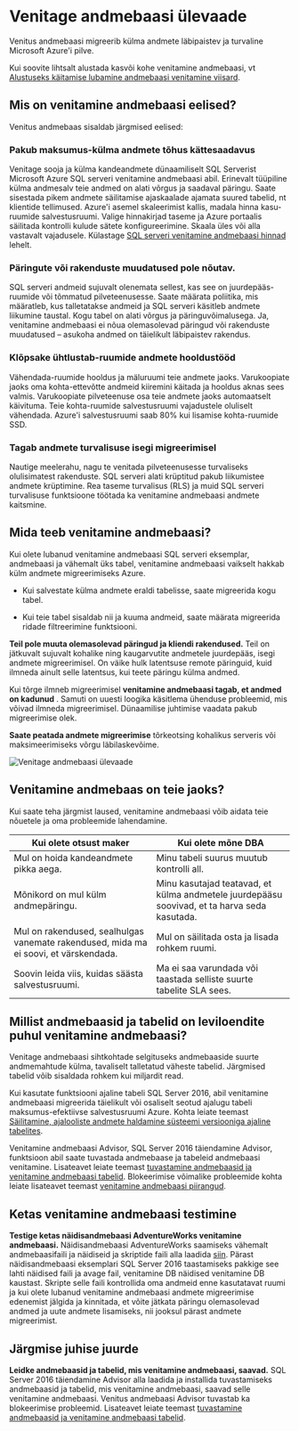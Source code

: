 <properties
    pageTitle="Venitage andmebaasi ülevaade | Microsoft Azure'i"
    description="Siit saate teada, kuidas venitada andmebaasi migreerib külma andmete läbipaistev ja turvaline Microsoft Azure'i pilve."
    services="sql-server-stretch-database"
    documentationCenter=""
    authors="douglaslMS"
    manager="jhubbard"
    editor=""/>

<tags
    ms.service="sql-server-stretch-database"
    ms.workload="data-management"
    ms.tgt_pltfrm="na"
    ms.devlang="na"
    ms.topic="get-started-article"
    ms.date="06/27/2016"
    ms.author="douglasl"/>

# <a name="stretch-database-overview"></a>Venitage andmebaasi ülevaade

Venitus andmebaasi migreerib külma andmete läbipaistev ja turvaline Microsoft Azure'i pilve.

Kui soovite lihtsalt alustada kasvõi kohe venitamine andmebaasi, vt [Alustuseks käitamise lubamine andmebaasi venitamine viisard](sql-server-stretch-database-wizard.md).

## <a name="what-are-the-benefits-of-stretch-database"></a>Mis on venitamine andmebaasi eelised?
Venitus andmebaas sisaldab järgmised eelised:

### <a name="provides-cost-effective-availability-for-cold-data"></a>Pakub maksumus\-külma andmete tõhus kättesaadavus
Venitage sooja ja külma kandeandmete dünaamiliselt SQL Serverist Microsoft Azure SQL serveri venitamine andmebaasi abil. Erinevalt tüüpiline külma andmesalv teie andmed on alati võrgus ja saadaval päringu. Saate sisestada pikem andmete säilitamise ajaskaalade ajamata suured tabelid, nt klientide tellimused. Azure'i asemel skaleerimist kallis, madala hinna kasu\-ruumide salvestusruumi. Valige hinnakirjad taseme ja Azure portaalis säilitada kontrolli kulude sätete konfigureerimine. Skaala üles või alla vastavalt vajadusele. Külastage [SQL serveri venitamine andmebaasi hinnad](https://azure.microsoft.com/pricing/details/sql-server-stretch-database/) lehelt.

### <a name="doesnt-require-changes-to-queries-or-applications"></a>Päringute või rakenduste muudatused pole nõutav.
SQL serveri andmeid sujuvalt olenemata sellest, kas see on juurdepääs\-ruumide või tõmmatud pilveteenusesse.  Saate määrata poliitika, mis määratleb, kus talletatakse andmeid ja SQL serveri käsitleb andmete liikumine taustal. Kogu tabel on alati võrgus ja päringuvõimalusega. Ja, venitamine andmebaasi ei nõua olemasolevad päringud või rakenduste muudatused – asukoha andmed on täielikult läbipaistev rakendus.

### <a name="streamlines-on-premises-data-maintenance"></a>Klõpsake ühtlustab\-ruumide andmete hooldustööd
Vähendada\-ruumide hooldus ja mäluruumi teie andmete jaoks. Varukoopiate jaoks oma kohta\-ettevõtte andmeid kiiremini käitada ja hooldus aknas sees valmis. Varukoopiate pilveteenuse osa teie andmete jaoks automaatselt käivituma. Teie kohta\-ruumide salvestusruumi vajadustele oluliselt vähendada. Azure'i salvestusruumi saab 80% kui lisamise kohta\-ruumide SSD.

### <a name="keeps-your-data-secure-even-during-migration"></a>Tagab andmete turvalisuse isegi migreerimisel
Nautige meelerahu, nagu te venitada pilveteenusesse turvaliseks olulisimatest rakenduste. SQL serveri alati krüptitud pakub liikumistee andmete krüptimine. Rea taseme turvalisus (RLS) ja muid SQL serveri turvalisuse funktsioone töötada ka venitamine andmebaasi andmete kaitsmine.

## <a name="what-does-stretch-database-do"></a>Mida teeb venitamine andmebaasi?
Kui olete lubanud venitamine andmebaasi SQL serveri eksemplar, andmebaasi ja vähemalt üks tabel, venitamine andmebaasi vaikselt hakkab külm andmete migreerimiseks Azure.

-   Kui salvestate külma andmete eraldi tabelisse, saate migreerida kogu tabel.

-   Kui teie tabel sisaldab nii ja kuuma andmeid, saate määrata migreerida ridade filtreerimine funktsiooni.

**Teil pole muuta olemasolevad päringud ja kliendi rakendused.** Teil on jätkuvalt sujuvalt kohalike ning kaugarvutite andmetele juurdepääs, isegi andmete migreerimisel. On väike hulk latentsuse remote päringuid, kuid ilmneda ainult selle latentsus, kui teete päringu külma andmed.

Kui tõrge ilmneb migreerimisel **venitamine andmebaasi tagab, et andmed on kadunud** . Samuti on uuesti loogika käsitlema ühenduse probleemid, mis võivad ilmneda migreerimisel. Dünaamilise juhtimise vaadata pakub migreerimise olek.

**Saate peatada andmete migreerimise** tõrkeotsing kohalikus serveris või maksimeerimiseks võrgu läbilaskevõime.

![Venitage andmebaasi ülevaade][StretchOverviewImage1]

## <a name="is-stretch-database-for-you"></a>Venitamine andmebaas on teie jaoks?
Kui saate teha järgmist laused, venitamine andmebaasi võib aidata teie nõuetele ja oma probleemide lahendamine.

|Kui olete otsust maker|Kui olete mõne DBA|
|------------------------------|-------------------|
|Mul on hoida kandeandmete pikka aega.|Minu tabeli suurus muutub kontrolli all.|
|Mõnikord on mul külm andmepäringu.|Minu kasutajad teatavad, et külma andmetele juurdepääsu soovivad, et ta harva seda kasutada.|
|Mul on rakendused, sealhulgas vanemate rakendused, mida ma ei soovi, et värskendada.|Mul on säilitada osta ja lisada rohkem ruumi.|
|Soovin leida viis, kuidas säästa salvestusruumi.|Ma ei saa varundada või taastada selliste suurte tabelite SLA sees.|

## <a name="what-kind-of-databases-and-tables-are-candidates-for-stretch-database"></a>Millist andmebaasid ja tabelid on leviloendite puhul venitamine andmebaasi?
Venitage andmebaasi sihtkohtade selgituseks andmebaaside suurte andmemahtude külma, tavaliselt talletatud väheste tabelid. Järgmised tabelid võib sisaldada rohkem kui miljardit read.

Kui kasutate funktsiooni ajaline tabeli SQL Server 2016, abil venitamine andmebaasi migreerida täielikult või osaliselt seotud ajalugu tabeli maksumus\-efektiivse salvestusruumi Azure. Kohta leiate teemast [Säilitamine, ajalooliste andmete haldamine süsteemi versiooniga ajaline tabelites](https://msdn.microsoft.com/library/mt637341.aspx).

Venitamine andmebaasi Advisor, SQL Server 2016 täiendamine Advisor, funktsioon abil saate tuvastada andmebaase ja tabeleid andmebaasi venitamine. Lisateavet leiate teemast [tuvastamine andmebaasid ja venitamine andmebaasi tabelid](sql-server-stretch-database-identify-databases.md). Blokeerimise võimalike probleemide kohta leiate lisateavet teemast [venitamine andmebaasi piirangud](sql-server-stretch-database-limitations.md).

## <a name="test-drive-stretch-database"></a>Ketas venitamine andmebaasi testimine
**Testige ketas näidisandmebaasi AdventureWorks venitamine andmebaasi.** Näidisandmebaasi AdventureWorks saamiseks vähemalt andmebaasifaili ja näidiseid ja skriptide faili alla laadida [siin](https://www.microsoft.com/download/details.aspx?id=49502). Pärast näidisandmebaasi eksemplari SQL Server 2016 taastamiseks pakkige see lahti näidised faili ja avage fail, venitamine DB näidised venitamine DB kaustast. Skripte selle faili kontrollida oma andmeid enne kasutatavat ruumi ja kui olete lubanud venitamine andmebaasi andmete migreerimise edenemist jälgida ja kinnitada, et võite jätkata päringu olemasolevad andmed ja uute andmete lisamiseks, nii jooksul pärast andmete migreerimist.

## <a name="next-step"></a>Järgmise juhise juurde
**Leidke andmebaasid ja tabelid, mis venitamine andmebaasi, saavad.** SQL Server 2016 täiendamine Advisor alla laadida ja installida tuvastamiseks andmebaasid ja tabelid, mis venitamine andmebaasi, saavad selle venitamine andmebaasi. Venitus andmebaasi Advisor tuvastab ka blokeerimise probleemid. Lisateavet leiate teemast [tuvastamine andmebaasid ja venitamine andmebaasi tabelid](sql-server-stretch-database-identify-databases.md).

<!--Image references-->
[StretchOverviewImage1]: ./media/sql-server-stretch-database-overview/StretchDBOverview.png
[StretchOverviewImage2]: ./media/sql-server-stretch-database-overview/StretchDBOverview1.png
[StretchOverviewImage3]: ./media/sql-server-stretch-database-overview/StretchDBOverview2.png
